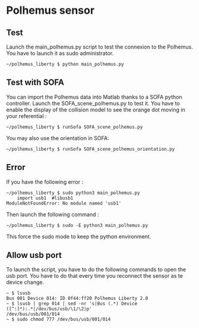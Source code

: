 # Polhemus sensor

## Test

Launch the main_polhemus.py script to test the connexion to the Polhemus. You have to launch it as sudo administrator.

```console
~/polhemus_liberty $ python main_polhemus.py
```

## Test with SOFA

You can import the Polhemus data into Matlab thanks to a SOFA python controller. Launch the SOFA_scene_polhemus.py to test it. You have to enable the display of the collision model to see the orange dot moving in your referential :

```console
~/polhemus_liberty $ runSofa SOFA_scene_polhemus.py 
```

You may also use the orientation in SOFA:

```console
~/polhemus_liberty $ runSofa SOFA_scene_polhemus_orientation.py 
```


## Error

If you have the following error :

```console
~/polhemus_liberty $ sudo python3 main_polhemus.py
    import usb1  #libusb1
ModuleNotFoundError: No module named 'usb1'
```

Then launch the following command :

```console
~/polhemus_liberty $ sudo -E python3 main_polhemus.py
```

This force the sudo mode to keep the python environment.

## Allow usb port

To launch the script, you have to do the following commands to open the usb port. You have to do that every time you reconnect the sensor as te device change.

```console
~ $ lsusb
Bus 001 Device 014: ID 0f44:ff20 Polhemus Liberty 2.0
~ $ lsusb | grep 014 | sed -nr 's|Bus (.*) Device ([^:]*):.*|/dev/bus/usb/\1/\2|p'
/dev/bus/usb/001/014
~ $ sudo chmod 777 /dev/bus/usb/001/014
```
